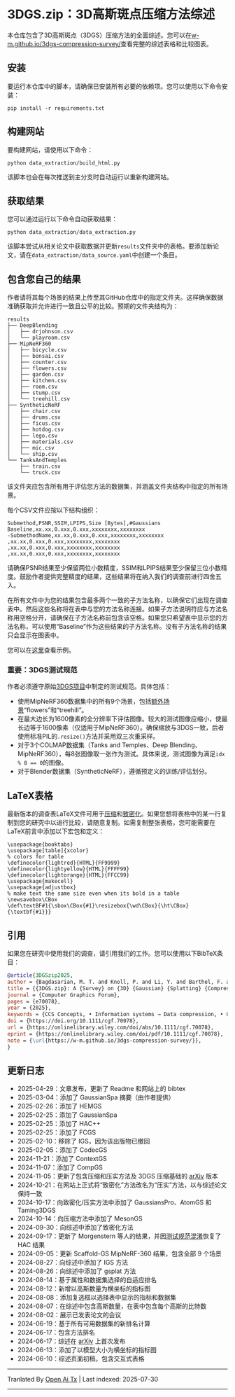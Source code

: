 # 3DGS.zip：3D高斯斑点压缩方法综述
本仓库包含了3D高斯斑点（3DGS）压缩方法的全面综述。您可以在[w-m.github.io/3dgs-compression-survey/](https://w-m.github.io/3dgs-compression-survey/)查看完整的综述表格和比较图表。

## 安装
要运行本仓库中的脚本，请确保已安装所有必要的依赖项。您可以使用以下命令安装：

`pip install -r requirements.txt`

## 构建网站
要构建网站，请使用以下命令：

`python data_extraction/build_html.py`

该脚本也会在每次推送到主分支时自动运行以重新构建网站。

## 获取结果
您可以通过运行以下命令自动获取结果：

`python data_extraction/data_extraction.py`

该脚本尝试从相关论文中获取数据并更新`results`文件夹中的表格。要添加新论文，请在`data_extraction/data_source.yaml`中创建一个条目。

## 包含您自己的结果

作者请将其每个场景的结果上传至其GitHub仓库中的指定文件夹。这样确保数据准确获取并允许进行一致且公平的比较。预期的文件夹结构为：

```
results
├── DeepBlending
│   ├── drjohnson.csv
│   └── playroom.csv
├── MipNeRF360
│   ├── bicycle.csv
│   ├── bonsai.csv
│   ├── counter.csv
│   ├── flowers.csv
│   ├── garden.csv
│   ├── kitchen.csv
│   ├── room.csv
│   ├── stump.csv
│   └── treehill.csv
├── SyntheticNeRF
│   ├── chair.csv
│   ├── drums.csv
│   ├── ficus.csv
│   ├── hotdog.csv
│   ├── lego.csv 
│   ├── materials.csv
│   ├── mic.csv
│   └── ship.csv
└── TanksAndTemples
    ├── train.csv
    └── truck.csv
```
该文件夹应包含所有用于评估您方法的数据集，并涵盖文件夹结构中指定的所有场景。

每个CSV文件应按以下结构组织：


```
Submethod,PSNR,SSIM,LPIPS,Size [Bytes],#Gaussians
Baseline,xx.xx,0.xxx,0.xxx,xxxxxxxx,xxxxxxxx
-SubmethodName,xx.xx,0.xxx,0.xxx,xxxxxxxx,xxxxxxxx
,xx.xx,0.xxx,0.xxx,xxxxxxxx,xxxxxxxx
,xx.xx,0.xxx,0.xxx,xxxxxxxx,xxxxxxxx
,xx.xx,0.xxx,0.xxx,xxxxxxxx,xxxxxxxx

```
请确保PSNR结果至少保留两位小数精度，SSIM和LPIPS结果至少保留三位小数精度。鼓励作者提供完整精度的结果，这些结果将在纳入我们的调查前进行四舍五入。

在所有文件中为您的结果包含最多两个一致的子方法名称，以确保它们出现在调查表中。然后这些名称将在表中与您的方法名称连接。如果子方法说明符应与方法名称用空格分开，请确保在子方法名称前包含该空格。如果您只希望表中显示您的方法名称，可以使用“Baseline”作为这些结果的子方法名称。没有子方法名称的结果只会显示在图表中。

您可以在[这里](https://github.com/fraunhoferhhi/Self-Organizing-Gaussians/tree/main/results)查看示例。

### 重要：3DGS测试规范

作者必须遵守原始[3DGS项目](https://github.com/graphdeco-inria/gaussian-splatting)中制定的测试规范。具体包括：

- 使用MipNeRF360数据集中的所有9个场景，包括[额外场景](https://storage.googleapis.com/gresearch/refraw360/360_extra_scenes.zip)“flowers”和“treehill”。
- 在最大边长为1600像素的全分辨率下评估图像。较大的测试图像应缩小，使最长边等于1600像素（仅适用于MipNeRF360）。确保缩放与3DGS一致，后者使用标准PIL的```.resize()```方法并采用双三次重采样。
- 对于3个COLMAP数据集（Tanks and Temples、Deep Blending、MipNeRF360），每8张图像取一张作为测试。具体来说，测试图像为满足```idx % 8 == 0```的图像。
- 对于Blender数据集（SyntheticNeRF），遵循预定义的训练/评估划分。

## LaTeX表格

最新版本的调查表LaTeX文件可用于[压缩](https://github.com/w-m/3dgs-compression-survey/blob/main/data_extraction/latex/3dgs_table_compression.tex)和[致密化](https://github.com/w-m/3dgs-compression-survey/blob/main/data_extraction/latex/3dgs_table_densification.tex)。如果您想将表格中的某一行复制到您的研究中以进行比较，请随意复制。如需复制整张表格，您可能需要在LaTeX前言中添加以下宏包和定义：


```
\usepackage{booktabs}
\usepackage[table]{xcolor}
% colors for table
\definecolor{lightred}{HTML}{FF9999}
\definecolor{lightyellow}{HTML}{FFFF99}
\definecolor{lightorange}{HTML}{FFCC99}
\usepackage{makecell}
\usepackage{adjustbox}
% make text the same size even when its bold in a table
\newsavebox\CBox
\def\textBF#1{\sbox\CBox{#1}\resizebox{\wd\CBox}{\ht\CBox}{\textbf{#1}}}
```

## 引用

如果您在研究中使用我们的调查，请引用我们的工作。您可以使用以下BibTeX条目：

```bibtex
@article{3DGSzip2025,
author = {Bagdasarian, M. T. and Knoll, P. and Li, Y. and Barthel, F. and Hilsmann, A. and Eisert, P. and Morgenstern, W.},
title = {{3DGS.zip}: A {Survey} on {3D} {Gaussian} {Splatting} {Compression} {Methods}},
journal = {Computer Graphics Forum},
pages = {e70078},
year = {2025},
keywords = {CCS Concepts, • Information systems → Data compression, • Computing methodologies → Rasterization, • General and reference → Surveys and overviews},
doi = {https://doi.org/10.1111/cgf.70078},
url = {https://onlinelibrary.wiley.com/doi/abs/10.1111/cgf.70078},
eprint = {https://onlinelibrary.wiley.com/doi/pdf/10.1111/cgf.70078},
note = {\url{https://w-m.github.io/3dgs-compression-survey/}},
} 
```
## 更新日志
- 2025-04-29：文章发布，更新了 Readme 和网站上的 bibtex
- 2025-03-04：添加了 GaussianSpa 摘要（由作者提供）
- 2025-02-26：添加了 HEMGS
- 2025-02-25：添加了 GaussianSpa
- 2025-02-25：添加了 HAC++
- 2025-02-25：添加了 FCGS
- 2025-02-10：移除了 IGS，因为该出版物已撤回
- 2025-02-05：添加了 CodecGS
- 2024-11-21：添加了 ContextGS
- 2024-11-07：添加了 CompGS
- 2024-11-05：更新了包含压缩和压实方法及 3DGS 压缩基础的 [arXiv](https://arxiv.org/abs/2407.09510) 版本
- 2024-10-21：在网站上正式将“致密化”方法改名为“压实”方法，以与综述论文保持一致
- 2024-10-17：向致密化/压实方法中添加了 GaussiansPro、AtomGS 和 Taming3DGS
- 2024-10-14：向压缩方法中添加了 MesonGS
- 2024-09-30：向综述中添加了致密化方法
- 2024-09-17：更新了 Morgenstern 等人的结果，并因[测试规范混淆](https://github.com/YihangChen-ee/HAC/issues/14)恢复了 HAC 结果
- 2024-09-05：更新 Scaffold-GS MipNeRF-360 结果，包含全部 9 个场景
- 2024-08-27：向综述中添加了 IGS 方法
- 2024-08-26：向综述中添加了 gsplat 方法
- 2024-08-14：基于属性和数据集选择的自适应排名
- 2024-08-12：新增以高斯数量为横坐标的指标图
- 2024-08-08：添加复选框以选择表中显示的指标和数据集
- 2024-08-07：在综述中包含高斯数量，在表中包含每个高斯的比特数
- 2024-08-02：展示已发表论文的会议
- 2024-06-19：基于所有可用数据集的新排名计算
- 2024-06-17：包含方法排名
- 2024-06-17：综述在 [arXiv](https://arxiv.org/abs/2407.09510) 上首次发布
- 2024-06-13：添加了以模型大小为横坐标的指标图
- 2024-06-10：综述页面初稿，包含交互式表格


<!-- - 2024-08-22：发布了预训练的[压缩场景](https://github.com/fraunhoferhhi/Self-Organizing-Gaussians/releases/tag/eccv-2024-data)
- 2024-07-09：项目网站更新了摘要、贡献、见解及与同期方法的比较
- 2024-07-01：我们的工作被**ECCV 2024**接受 🥳
- 2024-06-13：训练代码发布
- 2024-05-14：压缩分数提升！论文 v2 的新结果已在[项目网站](https://fraunhoferhhi.github.io/Self-Organizing-Gaussians/)发布
- 2024-05-02：修订版[论文 v2](https://arxiv.org/pdf/2312.13299)发布于 arXiv：新增球谐压缩，更新压缩方法并取得更好结果（所有属性现均用 JPEG XL 压缩），增加更多场景的定性比较，将压缩说明和比较移至主论文，新增与“Making Gaussian Splats smaller”的比较。
- 2024-02-22：排序算法代码现已发布于 [fraunhoferhhi/PLAS](https://github.com/fraunhoferhhi/PLAS)
- 2024-02-21：不同场景的视频比较已发布于[项目网站](https://fraunhoferhhi.github.io/Self-Organizing-Gaussians/)
- 2023-12-19：预印本发布于 [arXiv](https://arxiv.org/abs/2312.13299) -->



---

Tranlated By [Open Ai Tx](https://github.com/OpenAiTx/OpenAiTx) | Last indexed: 2025-07-30

---